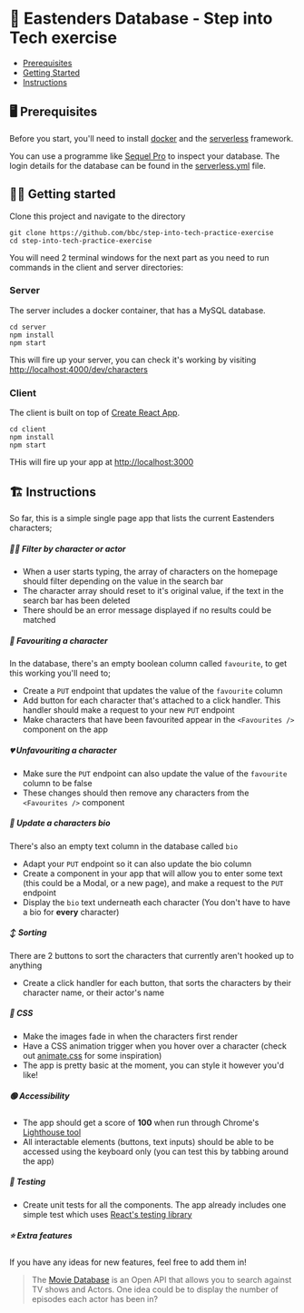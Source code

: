 # 🥁 Eastenders Database - Step into Tech exercise

- [Prerequisites](#prerequisites)
- [Getting Started](#getting-started)
- [Instructions](#instructions)

## 🖥 Prerequisites

Before you start, you'll need to install [docker](https://docs.docker.com/get-docker/) and the [serverless](https://www.serverless.com/framework/docs/getting-started#install-via-npm) framework.

You can use a programme like [Sequel Pro](https://www.sequelpro.com/) to inspect your database.
The login details for the database can be found in the [serverless.yml](server/serverless.yml) file.

## 🏃‍♀️ Getting started

Clone this project and navigate to the directory

```
git clone https://github.com/bbc/step-into-tech-practice-exercise
cd step-into-tech-practice-exercise
```

You will need 2 terminal windows for the next part as you need to run commands in the client and server directories:

### Server

The server includes a docker container, that has a MySQL database.

```
cd server
npm install
npm start
```

This will fire up your server, you can check it's working by visiting [http://localhost:4000/dev/characters](http://localhost:4000/dev/characters)

### Client

The client is built on top of [Create React App](https://github.com/facebook/create-react-app).

```
cd client
npm install
npm start
```

THis will fire up your app at [http://localhost:3000](http://localhost:3000)

## 🏗 Instructions

So far, this is a simple single page app that lists the current Eastenders characters;

##### 🕵️‍♀️ Filter by character or actor

- When a user starts typing, the array of characters on the homepage should filter depending on the value in the search bar
- The character array should reset to it's original value, if the text in the search bar has been deleted
- There should be an error message displayed if no results could be matched

##### 💜 Favouriting a character

In the database, there's an empty boolean column called `favourite`, to get this working you'll need to;

- Create a `PUT` endpoint that updates the value of the `favourite` column
- Add button for each character that's attached to a click handler. This handler should make a request to your new `PUT` endpoint
- Make characters that have been favourited appear in the `<Favourites />` component on the app

##### 💔 Unfavouriting a character

- Make sure the `PUT` endpoint can also update the value of the `favourite` column to be false
- These changes should then remove any characters from the `<Favourites />` component

##### 📝 Update a characters bio

There's also an empty text column in the database called `bio`

- Adapt your `PUT` endpoint so it can also update the bio column
- Create a component in your app that will allow you to enter some text (this could be a Modal, or a new page), and make a request to the `PUT` endpoint
- Display the `bio` text underneath each character (You don't have to have a bio for **every** character)

##### ↕️ Sorting

There are 2 buttons to sort the characters that currently aren't hooked up to anything

- Create a click handler for each button, that sorts the characters by their character name, or their actor's name

##### 🎨 CSS

- Make the images fade in when the characters first render
- Have a CSS animation trigger when you hover over a character (check out [animate.css](https://daneden.github.io/animate.css/) for some inspiration)
- The app is pretty basic at the moment, you can style it however you'd like!

##### 🟢 Accessibility

- The app should get a score of **100** when run through Chrome's [Lighthouse tool](https://developers.google.com/web/tools/lighthouse)
- All interactable elements (buttons, text inputs) should be able to be accessed using the keyboard only (you can test this by tabbing around the app)

##### 🧪 Testing

- Create unit tests for all the components. The app already includes one simple test which uses [React's testing library](https://github.com/testing-library/react-testing-library)

##### ⭐️ Extra features

If you have any ideas for new features, feel free to add them in!

> The [Movie Database](https://developers.themoviedb.org/3) is an Open API that allows you to search against TV shows and Actors. One idea could be to display the number of episodes each actor has been in?
